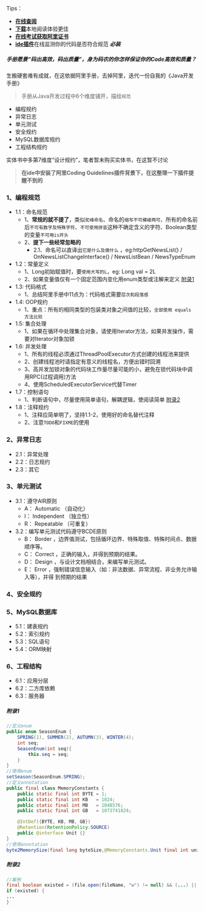 Tips：

 - [**在线查阅**](https://github.com/zwping-win/RESOURCES/blob/master/java/%E6%96%87%E6%A1%A3/%E9%98%BF%E9%87%8CJava%E5%BC%80%E5%8F%91%E6%89%8B%E5%86%8C.pdf)
 - [**下载**](https://raw.githubusercontent.com/zwping-win/RESOURCES/master/java/%E6%96%87%E6%A1%A3/%E9%98%BF%E9%87%8CJava%E5%BC%80%E5%8F%91%E6%89%8B%E5%86%8C.pdf)本地阅读体验更佳
 - [**在线考试获取阿里证书**](https://edu.aliyun.com/certification/cldt02?spm=a2c4e.11153959.blogcont69327.8.3d572b13a4Ay0g)
 - [**ide插件**](https://github.com/alibaba/p3c)在线监测你的代码是否符合规范  ***必装***

##### 手册愿景“码出高效，码出质量”，身为码农的你怎样保证你的Code高效和质量？
生搬硬套难有成就，在这依据阿里手册，去掉阿里，迭代一份自我的《Java开发手册》

> 手册从Java开发过程中6个维度铺开，描绘`规范`

 - 编程规约
 - 异常日志
 - 单元测试
 - 安全规约
 - MySQL数据库规约
 - 工程结构规约

实体书中多第7维度“设计规约”，笔者暂未购买实体书，在这暂不讨论

> **在ide中安装了阿里Coding Guidelines插件背景下，在这整理一下插件提醒不到的**

### 1、编程规范

- 1.1：命名规范
    - 1、**常规的就不提了**，类似`驼峰命名`、命名的`缩写不可模棱两可`、所有的命名前后`不可有数字及特殊字符`、`不可使用拼音`这种不确定含义的字符、Boolean类型的变量`不可用is开头`
    - 2、**提下一些经常忽略的**
        - 2.1、命名可以直译出`它是什么及做什么` ，eg:httpGetNewsList() / OnNewsListChangeInterface() / NewsListBean / NewsTypeEnum
- 1.2：常量定义
    - 1、Long初始赋值时，要`使用大写的L`，eg: Long val = 2L
    - 2、如果变量值仅有一个固定范围内变化用enum类型或注解来定义 [附录1](#附录1)
- 1.3: 代码格式
    - 1、总结阿里手册中11点为：代码格式需要`层次和段落感`
- 1.4: OOP规约
    - 1、重点：所有的相同类型的包装类对象之间值的比较，`全部使用 equals 方法比较`
- 1.5: 集合处理
    - 1、如果在循环中处理集合对象，请使用Iterator方法，如果并发操作，需要对Iterator对象加锁
- 1.6: 并发处理
    - 1、所有的线程必须通过ThreadPoolExecutor方式创建的线程池来提供
    - 2、创建线程池时请指定有意义的线程名，方便出错时回溯
    - 3、高并发加锁对象的代码块工作量尽量可能的小，避免在锁代码块中调用RPC(过程调用)方法
    - 4、使用ScheduledExecutorService代替Timer
- 1.7：控制语句
    - 1、判断语句中，尽量使用简单语句，解耦逻辑，使阅读简单 [附录2](#附录2)
- 1.8：注释规约
    - 1、注释应简单明了，坚持1.1-2，使用好的命名替代注释
    - 2、注意`TODO`和`FIXME`的使用


### 2、异常日志

- 2.1：异常处理
- 2.2：日志规约
- 2.3：其它

### 3、单元测试

- 3.1：遵守AIR原则
    - A： Automatic （自动化）
    - I： Independent （独立性）
    - R： Repeatable （可重复）
- 3.2：编写单元测试代码遵守BCDE原则
    - B： Border ，边界值测试，包括循环边界、特殊取值、特殊时间点、数据顺序等。
    - C： Correct ，正确的输入，并得到预期的结果。
    - D： Design ，与设计文档相结合，来编写单元测试。
    - E： Error ，强制错误信息输入（如：非法数据、异常流程、非业务允许输入等），并得
到预期的结果

### 4、安全规约

### 5、MySQL数据库

- 5.1：建表规约
- 5.2：索引规约
- 5.3：SQL语句
- 5.4：ORM映射

### 6、工程结构

- 6.1：应用分层
- 6.2：二方库依赖
- 6.3：服务器

##### 附录1
``` java
//定义enum
public enum SeasonEnum {
    SPRING(1), SUMMER(2), AUTUMN(3), WINTER(4);
    int seq;
    SeasonEnum(int seq){
        this.seq = seq;
    }
}
//使用enum
setSeason(SeasonEnum.SPRING);
//定义annotation
public final class MemoryConstants {
    public static final int BYTE = 1;
    public static final int KB   = 1024;
    public static final int MB   = 1048576;
    public static final int GB   = 1073741824;

    @IntDef({BYTE, KB, MB, GB})
    @Retention(RetentionPolicy.SOURCE)
    public @interface Unit {}
}
//使用annotation
byte2MemorySize(final long byteSize,@MemoryConstants.Unit final int unit)
```

##### 附录2
``` java
//案例
final boolean existed = (file.open(fileName, "w") != null) && (...) || (...);
if (existed) {
...
}
```